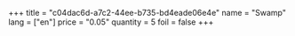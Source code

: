 +++
title = "c04dac6d-a7c2-44ee-b735-bd4eade06e4e"
name = "Swamp"
lang = ["en"]
price = "0.05"
quantity = 5
foil = false
+++
